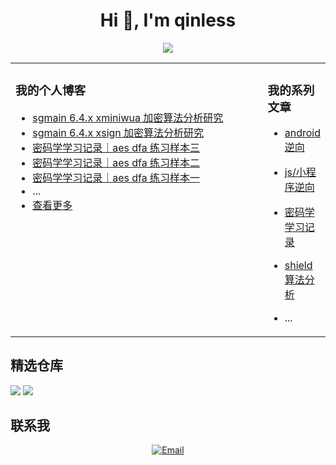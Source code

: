 
<h1 align="center">Hi 👋, I'm qinless</h1>

<p align="center">
<a href="https://github.com/qinLess" target="_blank">
<img src="https://github-readme-stats.vercel.app/api?username=qinLess&show_icons=true&theme=aura&count_private=true" />
</a></p>
    
<table align="center"><tr>
<td valign="top" width="100%">

### 我的个人博客
- [sgmain 6.4.x xminiwua 加密算法分析研究](https://www.qinless.com/1724)
- [sgmain 6.4.x xsign 加密算法分析研究](https://www.qinless.com/1708)
- [密码学学习记录｜aes dfa 练习样本三](https://www.qinless.com/1703)
- [密码学学习记录｜aes dfa 练习样本二](https://www.qinless.com/1701)
- [密码学学习记录｜aes dfa 练习样本一](https://www.qinless.com/1698)
- ...
- [查看更多](https://www.qinless.com/)

</td>
<td valign="top" width="100%">

### 我的系列文章

- [android 逆向](https://www.qinless.com/series/androidnixiang/)

- [js/小程序逆向](https://www.qinless.com/series/js-program/)

- [密码学学习记录](https://www.qinless.com/series/mimaxuexuexijilu/)

- [shield 算法分析](https://www.qinless.com/series/appshield/)

- ...
    
</td>
</tr></table>

## 精选仓库

<a href="https://github.com/qinLess/frida_api"><img src="https://github-readme-stats.vercel.app/api/pin/?username=qinLess&repo=frida_api&show_owner=true&&theme=aura" /></a>
<a href="https://github.com/qinLess/magical"><img src="https://github-readme-stats.vercel.app/api/pin/?username=qinLess&repo=magical&show_owner=true&&theme=aura" /></a>

## 联系我

<p align="center">
    <a href="mailto:qinless@qinless.com">
      <img alt="Email" src="https://img.shields.io/badge/Email-qinless@qinless.com-blue?style=flat-square&logo=gmail">
    </a>
</p>
    
